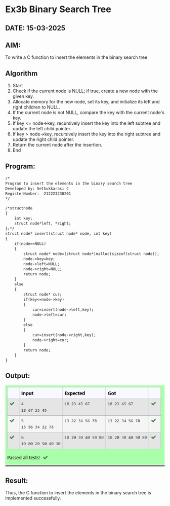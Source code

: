 # Ex3b Binary Search Tree
## DATE: 15-03-2025
## AIM:
To write a C function to insert the elements in the binary search tree

## Algorithm
1.	Start
2.	Check if the current node is NULL; if true, create a new node with the given key.
3.	Allocate memory for the new node, set its key, and initialize its left and right children to NULL.
4.	If the current node is not NULL, compare the key with the current node's key.
5.	If key <= node->key, recursively insert the key into the left subtree and update the left child pointer.
6.	If key > node->key, recursively insert the key into the right subtree and update the right child pointer.
7.	Return the current node after the insertion.
8.	End


## Program:
```
/*
Program to insert the elements in the binary search tree
Developed by: Sethukkarasi C
RegisterNumber:  212223230201
*/
```

```
/*structnode
{ 
    int key;
    struct node*left, *right;
};*/
struct node* insert(struct node* node, int key)
{
    if(node==NULL)
    {
        struct node* node=(struct node*)malloc(sizeof(struct node)); 
        node->key=key;
        node->left=NULL; 
        node->right=NULL; 
        return node;
    }
    else
    {
        struct node* cur; 
        if(key<=node->key)
        {
            cur=insert(node->left,key); 
            node->left=cur;
        }
        else
        {
            cur=insert(node->right,key); 
            node->right=cur;
        }
        return node;
    }
}

```

## Output:

![OUTPUT](image-1.png)

## Result:
Thus, the C function to insert the elements in the binary search tree is implemented successfully.
